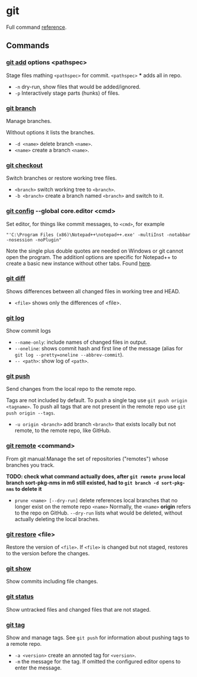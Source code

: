 # git


Full command [reference](https://git-scm.com/docs).


## Commands
### [git add](https://git-scm.com/docs/git-add) options \<pathspec>
Stage files mathing `<pathspec>` for commit. `<pathspec>` __*__ adds all in repo.

* `-n` dry-run, show files that would be added/ignored.
* `-p` Interactively stage parts (hunks) of files.


### [git branch](https://git-scm.com/docs/git-branch)
Manage branches.

Without options it lists the branches.

* `-d <name>` delete branch `<name>`.
* `<name>` create a branch `<name>`.


### [git checkout](https://git-scm.com/docs/git-checkout)
Switch branches or restore working tree files.

* `<branch>` switch working tree to `<branch>`.
* `-b <branch>` create a branch named `<branch>` and switch to it.


### [git config](https://git-scm.com/docs/git-config) --global core.editor \<cmd>
Set editor, for things like commit messages, to `<cmd>`, for example

    "'C:\Program Files (x86)\Notepad++\notepad++.exe' -multiInst -notabbar -nosession -noPlugin"

Note the single plus double quotes are needed on Windows or git cannot open the
program. The additionl options are specific for Notepad++ to create a basic new
instance without other tabs. Found
[here](https://www.theserverside.com/blog/Coffee-Talk-Java-News-Stories-and-Opinions/How-to-set-Notepad-as-the-default-Git-editor-for-commits-instead-of-Vim).


### [git diff](https://git-scm.com/docs/git-diff)
Shows differences between all changed files in working tree and HEAD.

* `<file>` shows only the differences of \<file>.


### [git log](https://git-scm.com/docs/git-log)
Show commit logs

* `--name-only`: include names of changed files in output.
* `--oneline`: shows commit hash and first line of the message (alias for
  `git log --pretty=oneline --abbrev-commit`).
* `-- <path>`: show log of `<path>`.


### [git push](https://git-scm.com/docs/git-push)
Send changes from the local repo to the remote repo.

Tags are not included by default. To push a single tag use 
`git push origin <tagname>`. To push all tags that are not present in the
remote repo use `git push origin --tags`.

* `-u origin <branch>` add branch `<branch>` that exists locally but not
  remote, to the remote repo, like GitHub.  


### [git remote](https://git-scm.com/docs/git-remote) \<command>
From git manual:Manage the set of repositories ("remotes") whose branches you
track.

**TODO: check what command actually does, after `git remote prune` local branch sort-pkg-nms in m6 still existed, had to `git branch -d sort-pkg-nms` to delete it** 

* `prune <name> [--dry-run]` delete references local branches that no longer exist on the
  remote repo `<name>` Normally, the `<name>` **origin** refers to the repo on
  GitHub. `--dry-run` lists what would be deleted, without actually deleting
  the local braches.


### [git restore](https://git-scm.com/docs/git-restore) \<file>
Restore the version of `<file>`. If `<file>` is changed but not staged,
restores to the version before the changes.


### [git show](https://git-scm.com/docs/git-show)
Show commits including file changes.


### [git status](https://git-scm.com/docs/git-status)
Show untracked files and changed files that are not staged.


### [git tag](https://git-scm.com/docs/git-tag)
Show and manage tags. See `git push` for information about pushing tags to a
remote repo. 

* `-a <version>` create an annoted tag for `<version>`. 
* `-m` the message for the tag. If omitted the configured editor opens to 
  enter the message.

